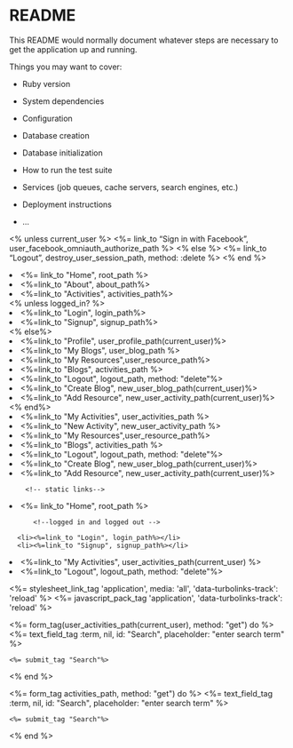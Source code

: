 # README

This README would normally document whatever steps are necessary to get the
application up and running.

Things you may want to cover:

* Ruby version

* System dependencies

* Configuration

* Database creation

* Database initialization

* How to run the test suite

* Services (job queues, cache servers, search engines, etc.)

* Deployment instructions

* ...

<% unless current_user %>
<%= link_to “Sign in with Facebook”, user_facebook_omniauth_authorize_path %>
<% else %>
<%= link_to “Logout”, destroy_user_session_path, method: :delete %>
<% end %>


  <!-- static links-->
  <li><%= link_to "Home", root_path %></li> 
  <li><%=link_to "About", about_path%></li>
  <li><%=link_to "Activities", activities_path%></li>
          <!--logged in and logged out -->
  <% unless logged_in? %>
      <li><%=link_to "Login", login_path%></li>
      <li><%=link_to "Signup", signup_path%></li>
  <% else%>
      <li><%=link_to "Profile", user_profile_path(current_user)%></li>
      <li><%=link_to "My Blogs", user_blog_path %></li>
      <li><%=link_to "My Resources",user_resource_path%></li>
      <li><%=link_to "Blogs", activities_path %></li>
      <li><%=link_to "Logout", logout_path, method: "delete"%></li>
      <li><%=link_to "Create Blog", new_user_blog_path(current_user)%></li>
      <li><%=link_to "Add Resource", new_user_activity_path(current_user)%></li>
  <% end%>

<li><%=link_to "My Activities", user_activities_path %></li>
      <li><%=link_to "New Activity", new_user_activity_path %></li>
      <li><%=link_to "My Resources",user_resource_path%></li>
      <li><%=link_to "Blogs", activities_path %></li>
      <li><%=link_to "Logout", logout_path, method: "delete"%></li>
      <li><%=link_to "Create Blog", new_user_blog_path(current_user)%></li>
      <li><%=link_to "Add Resource", new_user_activity_path(current_user)%></li>


        <!-- static links-->
  <li><%= link_to "Home", root_path %></li> 
 
  
          <!--logged in and logged out -->
  
      <li><%=link_to "Login", login_path%></li>
      <li><%=link_to "Signup", signup_path%></li>
  
      
     
  
<li><%=link_to "My Activities", user_activities_path(current_user) %></li>
      <li><%=link_to "Logout", logout_path, method: "delete"%></li>
     
    
  
<%= stylesheet_link_tag 'application', media: 'all', 'data-turbolinks-track': 'reload' %>
    <%= javascript_pack_tag 'application', 'data-turbolinks-track': 'reload' %>

<%= form_tag(user_activities_path(current_user), method: "get") do %>
    <%= text_field_tag :term, nil,  id: "Search", placeholder: "enter search term" %>
  
    <%= submit_tag "Search"%>
  <% end %>


  <%= form_tag activities_path, method: "get") do %>
    <%= text_field_tag :term, nil,  id: "Search", placeholder: "enter search term" %>
  
    <%= submit_tag "Search"%>
  <% end %>
